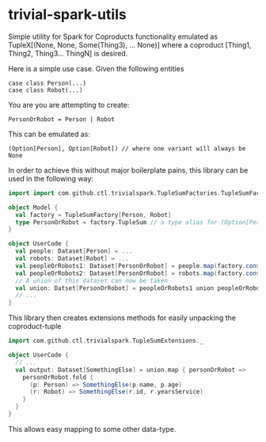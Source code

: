 # trivial-spark-utils
Simple utility for Spark for Coproducts functionality emulated as TupleX[(None, None, Some(Thing3), ... None)] 
where a coproduct [Thing1, Thing2, Thing3... ThingN] is desired.

Here is a simple use case. Given the following entities
```
case class Person(...)
case class Robot(...)
```
You are you are attempting to create:
```
PersonOrRobot = Person | Robot
```
This can be emulated as:
```
(Option[Person], Option[Robot]) // where one variant will always be None
```
In order to achieve this without major boilerplate pains, this library can be used in the following way:
```scala
import import com.github.ctl.trivialspark.TupleSumFactories.TupleSumFactory2 // Factories exist for Tuple1-22

object Model {
  val factory = TupleSumFactory[Person, Robot]
  type PersonOrRobot = factory.TupleSum // a type alias for (Option[Person], Option[Robot])
}

object UserCode {
  val people: Dataset[Person] = ...
  val robots: Dataset[Robot] = ...
  val peopleOrRobots1: Dataset[PersonOrRobot] = people.map(factory.construct1(_)) // use 'construct1' to create (Some[Person], None)
  val peopleOrRobots2: Dataset[PersonOrRobot] = robots.map(factory.construct2(_)) // use 'construct2' to create (None, Some[Robot])
  // A union of this dataset can now be taken
  val union: Datset[PersonOrRobot] = peopleOrRobots1 union peopleOrRobots2
  // ...
}
```
This library then creates extensions methods for easily unpacking the coproduct-tuple
```scala
import com.github.ctl.trivialspark.TupleSumExtensions._

object UserCode {
  // ...
  val output: Dataset[SomethingElse] = union.map { personOrRobot =>
    personOrRobot.fold {
      (p: Person) => SomethingElse(p.name, p.age)
      (r: Robot) => SomethingElse(r.id, r.yearsService)
    }
  }
}
```
This allows easy mapping to some other data-type.
